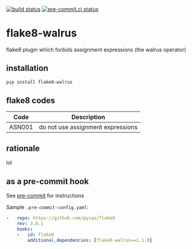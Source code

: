 [![build status](https://github.com/asottile/flake8-walrus/actions/workflows/main.yml/badge.svg)](https://github.com/asottile/flake8-walrus/actions/workflows/main.yml)
[![pre-commit.ci status](https://results.pre-commit.ci/badge/github/asottile/flake8-walrus/main.svg)](https://results.pre-commit.ci/latest/github/asottile/flake8-walrus/main)

flake8-walrus
================

flake8 plugin which forbids assignment expressions (the walrus operator)

## installation

```bash
pip install flake8-walrus
```

## flake8 codes

| Code   | Description                       |
|--------|-----------------------------------|
| ASN001 | do not use assignment expressions |

## rationale

lol

## as a pre-commit hook

See [pre-commit](https://github.com/pre-commit/pre-commit) for instructions

Sample `.pre-commit-config.yaml`:

```yaml
-   repo: https://github.com/pycqa/flake8
    rev: 3.8.1
    hooks:
    -   id: flake8
        additional_dependencies: [flake8-walrus==1.1.0]
```

